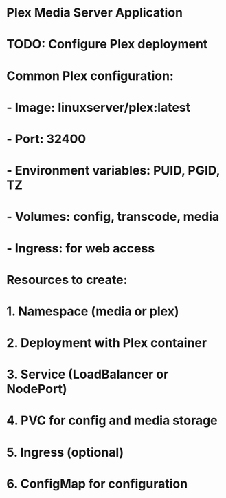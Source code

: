 # Plex Media Server Application
# TODO: Configure Plex deployment
# 
# Common Plex configuration:
# - Image: linuxserver/plex:latest
# - Port: 32400
# - Environment variables: PUID, PGID, TZ
# - Volumes: config, transcode, media
# - Ingress: for web access
#
# Resources to create:
# 1. Namespace (media or plex)
# 2. Deployment with Plex container
# 3. Service (LoadBalancer or NodePort)
# 4. PVC for config and media storage
# 5. Ingress (optional)
# 6. ConfigMap for configuration